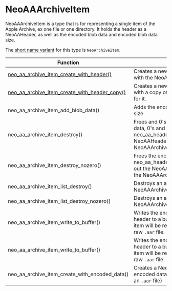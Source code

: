 # NeoAAArchiveItem

NeoAAArchiveItem is a type that is for representing a single item of the Apple Archive, ex one file or one directory. It holds the header as a NeoAAHeader, as well as the encoded blob data and encoded blob data size.

The [short name variant](ShortNameVariants.md) for this type is `NeoArchiveItem`.

| Function      | Notes      |
| ------------- | ------------- |
| [neo_aa_archive_item_create_with_header()](func/neo_aa_archive_item_create_with_header.md) | Creates a new NeoAAArchiveItem with the NeoAAHeader for it. |
| [neo_aa_archive_item_create_with_header_copy()](func/neo_aa_archive_item_create_with_header_copy.md) | Creates a new NeoAAArchiveItem with a copy of the NeoAAHeader for it. |
| neo_aa_archive_item_add_blob_data() | Adds the encoded blob data and size. |
| neo_aa_archive_item_destroy() | Frees and 0's out the encoded data, 0's and neo_aa_header_destroy()'s out the NeoAAHeader, and frees the NeoAAArchiveItem itself. |
| neo_aa_archive_item_destroy_nozero() | Frees the encoded data, and neo_aa_header_destroy_nozero()'s out the NeoAAHeader, and frees the NeoAAArchiveItem itself. |
| neo_aa_archive_item_list_destroy() | Destroys an array of NeoAAArchiveItems. |
| neo_aa_archive_item_list_destroy_nozero() | Destroys an array of NeoAAArchiveItems. |
| neo_aa_archive_item_write_to_buffer() | Writes the encoded data and header to a buffer. This is how the item will be represented in the end raw `.aar` file. |
| neo_aa_archive_item_write_to_buffer() | Writes the encoded data and header to a buffer. This is how the item will be represented in the end raw `.aar` file. |
| neo_aa_archive_item_create_with_encoded_data() | Creates a NeoAAArchiveItem from encoded data (the binary data of an `.aar` file) |
